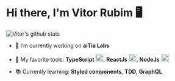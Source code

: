 # Hi there, I'm Vitor Rubim 🖥️

<!--
**vitorrubim1/vitorrubim1** is a ✨ _special_ ✨ repository because its `README.md` (this file) appears on your GitHub profile.

Here are some ideas to get you started:

- 🔭 I’m currently working on ...
- 🌱 I’m currently learning ...
- 👯 I’m looking to collaborate on ...
- 🤔 I’m looking for help with ...
- 💬 Ask me about ...
- 📫 How to reach me: ...
- 😄 Pronouns: ...
- ⚡ Fun fact: ...
-->

![Vitor's github stats](https://github-readme-stats.vercel.app/api?username=vitorrubim1&show_icons=true&theme=midnight-purple)

- 🏢 I’m currently working on <b>aiTia Labs</b> 

- 🔨 My favorite tools: <b>TypeScript</b> <img src="https://i.ibb.co/PZ2XZgr/ts.png" width="20"/>, <b>ReactJs</b> <img src="https://i.ibb.co/4RHMmLQ/react.png" width="20"/>, <b>NodeJs</b> <img src="https://i.ibb.co/vVxmyN2/node.png" width="20"/>

- 📚 Currently learning: <b>Styled components</b>, <b>TDD</b>, <b>GraphQL</b> 
